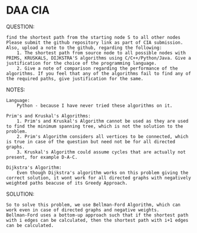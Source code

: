 # DAA CIA

QUESTION:

	find the shortest path from the starting node S to all other nodes
	Please submit the github repository link as part of CIA submission. Also, upload a note to the github, regarding the following:
		1. The shortest path from source node to all possible nodes with PRIMS, KRUSKALS, DIJKSTRA'S algorithms using C/C++/Python/Java. Give a justification for the choice of the programming language.
		2. Give a note of comparison regarding the performance of the algorithms. If you feel that any of the algorithms fail to find any of the required paths, give justification for the same.

NOTES:
	
	Language:
		Python - because I have never tried these algorithms on it.

	Prim's and Kruskal's Algorithms:
		1. Prim's and Kruskal's Algorithm cannot be used as they are used to find the minimum spanning tree, which is not the solution to the problem.
		2. Prim's Algorithm considers all vertices to be connected, which is true in case of the question but need not be for all directed graphs.
		3. Kruskal's Algorithm could assume cycles that are actually not present, for example D-A-C.	
	
	Dijkstra's Algorithm:
		Even though Dijkstra's algorithm works on this problem giving the correct solution, it wont work for all directed graphs with negatively weighted paths beacuse of its Greedy Approach.

SOLUTION:

	So to solve this problem, we use Bellman-Ford Algorithm, which can work even in case of directed graphs and negative weights.
	Bellman-Ford uses a bottom-up approach such that if the shortest path with i edges can be calculated, then the shortest path with i+1 edges can be calculated.
	
